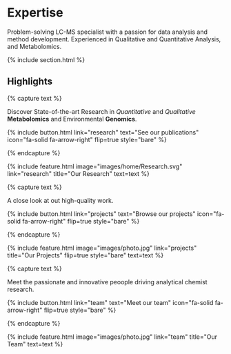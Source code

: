 ---
---

# Expertise

Problem-solving LC-MS specialist with a passion for data analysis and method development. Experienced in Qualitative and Quantitative Analysis, and Metabolomics.

{% include section.html %}

## Highlights

{% capture text %}

Discover State-of-the-art Research in *Quantitative* and *Qualitative* **Metabolomics** and Environmental **Genomics**.

{%
  include button.html
  link="research"
  text="See our publications"
  icon="fa-solid fa-arrow-right"
  flip=true
  style="bare"
%}

{% endcapture %}

{%
  include feature.html
  image="images/home/Research.svg"
  link="research"
  title="Our Research"
  text=text
%}

{% capture text %}

A close look at out high-quality work.

{%
  include button.html
  link="projects"
  text="Browse our projects"
  icon="fa-solid fa-arrow-right"
  flip=true
  style="bare"
%}

{% endcapture %}

{%
  include feature.html
  image="images/photo.jpg"
  link="projects"
  title="Our Projects"
  flip=true
  style="bare"
  text=text
%}

{% capture text %}

Meet the passionate and innovative peoople driving analytical chemist research.

{%
  include button.html
  link="team"
  text="Meet our team"
  icon="fa-solid fa-arrow-right"
  flip=true
  style="bare"
%}

{% endcapture %}

{%
  include feature.html
  image="images/photo.jpg"
  link="team"
  title="Our Team"
  text=text
%}
